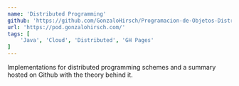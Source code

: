 ```yaml
---
name: 'Distributed Programming'
github: 'https://github.com/GonzaloHirsch/Programacion-de-Objetos-Distribuidos'
url: 'https://pod.gonzalohirsch.com/'
tags: [
    'Java', 'Cloud', 'Distributed', 'GH Pages'
]
---
```


Implementations for distributed programming schemes and a summary hosted on Github with the theory behind it.